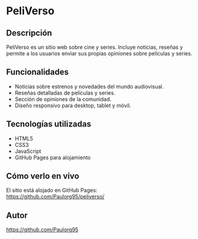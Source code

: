 # PeliVerso

## Descripción
PeliVerso es un sitio web sobre cine y series. Incluye noticias, reseñas y permite a los usuarios enviar sus propias opiniones sobre películas y series.

## Funcionalidades
- Noticias sobre estrenos y novedades del mundo audiovisual.
- Reseñas detalladas de películas y series.
- Sección de opiniones de la comunidad.
- Diseño responsivo para desktop, tablet y móvil.

## Tecnologías utilizadas
- HTML5
- CSS3
- JavaScript
- GitHub Pages para alojamiento

## Cómo verlo en vivo
El sitio está alojado en GitHub Pages: https://github.com/Paulorg95/peliverso/

## Autor
https://github.com/Paulorg95


